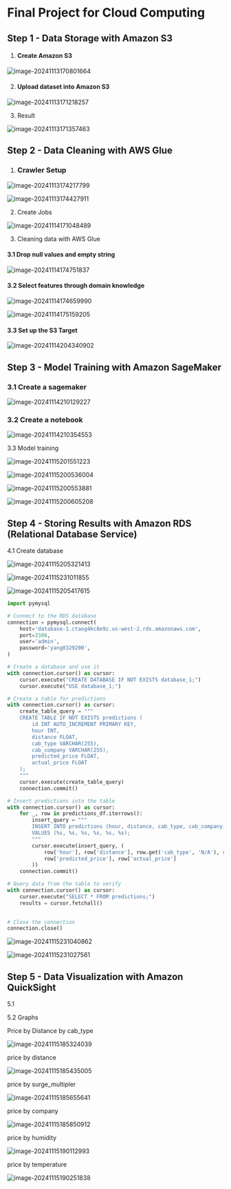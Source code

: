 # Final Project for Cloud Computing

## Step 1 - Data Storage with Amazon S3

1. #### Create Amazon S3

![image-20241113170801664](C:\Users\aaron\AppData\Roaming\Typora\typora-user-images\image-20241113170801664.png)

2. #### Upload dataset into Amazon S3

![image-20241113171218257](C:\Users\aaron\AppData\Roaming\Typora\typora-user-images\image-20241113171218257.png)

3. Result

![image-20241113171357463](C:\Users\aaron\AppData\Roaming\Typora\typora-user-images\image-20241113171357463.png)

## Step 2 - Data Cleaning with AWS Glue

1. ### Crawler Setup

![image-20241113174217799](C:\Users\aaron\AppData\Roaming\Typora\typora-user-images\image-20241113174217799.png)

![image-20241113174427911](C:\Users\aaron\AppData\Roaming\Typora\typora-user-images\image-20241113174427911.png)

2. Create Jobs

![image-20241114171048489](C:\Users\aaron\AppData\Roaming\Typora\typora-user-images\image-20241114171048489.png)

3. Cleaning data with AWS Glue

#### 3.1 Drop null values and empty string

![image-20241114174751837](C:\Users\aaron\AppData\Roaming\Typora\typora-user-images\image-20241114174751837.png)

#### 3.2 Select features through domain knowledge

![image-20241114174659990](C:\Users\aaron\AppData\Roaming\Typora\typora-user-images\image-20241114174659990.png)

![image-20241114175159205](C:\Users\aaron\AppData\Roaming\Typora\typora-user-images\image-20241114175159205.png)

#### 3.3 Set up the S3 Target

![image-20241114204340902](C:\Users\aaron\AppData\Roaming\Typora\typora-user-images\image-20241114204340902.png)



## Step 3 - Model Training with Amazon SageMaker

### 3.1 Create a sagemaker

![image-20241114210129227](C:\Users\aaron\AppData\Roaming\Typora\typora-user-images\image-20241114210129227.png)

### 3.2 Create a notebook

![image-20241114210354553](C:\Users\aaron\AppData\Roaming\Typora\typora-user-images\image-20241114210354553.png)

3.3 Model training

![image-20241115201551223](C:\Users\aaron\AppData\Roaming\Typora\typora-user-images\image-20241115201551223.png)

![image-20241115200536004](C:\Users\aaron\AppData\Roaming\Typora\typora-user-images\image-20241115200536004.png)

![image-20241115200553881](C:\Users\aaron\AppData\Roaming\Typora\typora-user-images\image-20241115200553881.png)

![image-20241115200605208](C:\Users\aaron\AppData\Roaming\Typora\typora-user-images\image-20241115200605208.png)

## Step 4 - Storing Results with Amazon RDS (Relational Database Service)

4.1 Create database

![image-20241115205321413](C:\Users\aaron\AppData\Roaming\Typora\typora-user-images\image-20241115205321413.png)

![image-20241115231011855](C:\Users\aaron\AppData\Roaming\Typora\typora-user-images\image-20241115231011855.png)

![image-20241115205417615](C:\Users\aaron\AppData\Roaming\Typora\typora-user-images\image-20241115205417615.png)

```python
import pymysql

# Connect to the RDS database
connection = pymysql.connect(
    host='database-1.ctaog4kc8e9z.us-west-2.rds.amazonaws.com',
    port=3306,
    user='admin',
    password='yang8329200',
)

# Create a database and use it
with connection.cursor() as cursor:
    cursor.execute("CREATE DATABASE IF NOT EXISTS database_1;")
    cursor.execute("USE database_1;")

# Create a table for predictions
with connection.cursor() as cursor:
    create_table_query = """
    CREATE TABLE IF NOT EXISTS predictions (
        id INT AUTO_INCREMENT PRIMARY KEY,
        hour INT,
        distance FLOAT,
        cab_type VARCHAR(255),
        cab_company VARCHAR(255),
        predicted_price FLOAT,
        actual_price FLOAT
    );
    """
    cursor.execute(create_table_query)
    connection.commit()

# Insert predictions into the table
with connection.cursor() as cursor:
    for _, row in predictions_df.iterrows():
        insert_query = """
        INSERT INTO predictions (hour, distance, cab_type, cab_company, predicted_price, actual_price)
        VALUES (%s, %s, %s, %s, %s, %s);
        """
        cursor.execute(insert_query, (
            row['hour'], row['distance'], row.get('cab_type', 'N/A'), row.get('cab_company', 'N/A'),
            row['predicted_price'], row['actual_price']
        ))
    connection.commit()

# Query data from the table to verify
with connection.cursor() as cursor:
    cursor.execute("SELECT * FROM predictions;")
    results = cursor.fetchall()
    

# Close the connection
connection.close()
```

![image-20241115231040862](C:\Users\aaron\AppData\Roaming\Typora\typora-user-images\image-20241115231040862.png)

![image-20241115231027561](C:\Users\aaron\AppData\Roaming\Typora\typora-user-images\image-20241115231027561.png)

## Step 5 - Data Visualization with Amazon QuickSight

5.1 





5.2 Graphs

Price by Distance by cab_type

![image-20241115185324039](C:\Users\aaron\AppData\Roaming\Typora\typora-user-images\image-20241115185324039.png)

price by distance

![image-20241115185435005](C:\Users\aaron\AppData\Roaming\Typora\typora-user-images\image-20241115185435005.png)

price by surge_multipler

![image-20241115185655641](C:\Users\aaron\AppData\Roaming\Typora\typora-user-images\image-20241115185655641.png)

price by company

![image-20241115185850912](C:\Users\aaron\AppData\Roaming\Typora\typora-user-images\image-20241115185850912.png)

price by humidity

![image-20241115190112993](C:\Users\aaron\AppData\Roaming\Typora\typora-user-images\image-20241115190112993.png)

price by temperature

![image-20241115190251838](C:\Users\aaron\AppData\Roaming\Typora\typora-user-images\image-20241115190251838.png)





